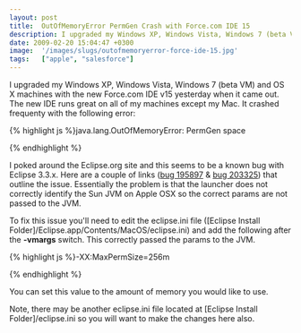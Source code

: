 ```yaml
---
layout: post
title:  OutOfMemoryError PermGen Crash with Force.com IDE 15
description: I upgraded my Windows XP, Windows Vista, Windows 7 (beta VM) and OS X machines with the new Force.com IDE v15 yesterday when it came out. The new IDE runs great on all of my machines except my Mac. It crashed frequenty with the following error-  java.lang.OutOfMemoryError- PermGen space  I poked around the Eclipse.org site and this seems to be a known bug with Eclipse 3.3.x. Here are a couple of links (bug 195897 & bug 203325 ) that outline the issue. Essentially the problem is that the launcher
date: 2009-02-20 15:04:47 +0300
image:  '/images/slugs/outofmemoryerror-force-ide-15.jpg'
tags:   ["apple", "salesforce"]
---
```

<p>I upgraded my Windows XP, Windows Vista, Windows 7 (beta VM) and OS X machines with the new Force.com IDE v15 yesterday when it came out. The new IDE runs great on all of my machines except my Mac. It crashed frequenty with the following error:</p>
{% highlight js %}java.lang.OutOfMemoryError: PermGen space

{% endhighlight %}
<p>I poked around the Eclipse.org site and this seems to be a known bug with Eclipse 3.3.x. Here are a couple of links (<a href="https://bugs.eclipse.org/bugs/show_bug.cgi?id=195897" target="_blank">bug 195897</a> & <a href="https://bugs.eclipse.org/bugs/show_bug.cgi?id=203325" target="_blank">bug 203325</a>) that outline the issue. Essentially the problem is that the launcher does not correctly identify the Sun JVM on Apple OSX so the correct params are not passed to the JVM.</p>
<p>To fix this issue you'll need to edit the eclipse.ini file ([Eclipse Install Folder]/Eclipse.app/Contents/MacOS/eclipse.ini) and add the following after the <strong>-vmargs</strong> switch. This correctly passed the params to the JVM.</p>
{% highlight js %}-XX:MaxPermSize=256m

{% endhighlight %}
<p>You can set this value to the amount of memory you would like to use.</p>
<p>Note, there may be another eclipse.ini file located at [Eclipse Install Folder]/eclipse.ini so you will want to make the changes here also.</p>

